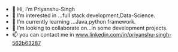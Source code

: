 - 👋 Hi, I’m Priyanshu-Singh
- 👀 I’m interested in ...full stack development,Data-Science.
- 🌱 I’m currently learning ...Java,python framework.
- 💞️ I’m looking to collaborate on...in some development projects.
- 📫 you can contact me in www.linkedin.com/in/priyanshu-singh-562b63287
